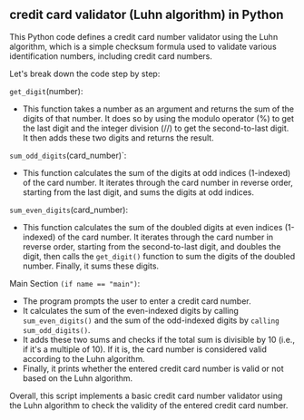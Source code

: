 ## credit card validator (Luhn algorithm) in Python

This Python code defines a credit card number validator using the Luhn algorithm, which is a simple checksum formula used to validate various identification numbers, including credit card numbers.

Let's break down the code step by step:

`get_digit`(number):
- This function takes a number as an argument and returns the sum of the digits of that number. It does so by using the modulo operator (%) to get the last digit and the integer division (//) to get the second-to-last digit. It then adds these two digits and returns the result.

`sum_odd_digits`(card_number)`:
- This function calculates the sum of the digits at odd indices (1-indexed) of the card number. It iterates through the card number in reverse order, starting from the last digit, and sums the digits at odd indices.

`sum_even_digits`(card_number):
- This function calculates the sum of the doubled digits at even indices (1-indexed) of the card number. It iterates through the card number in reverse order, starting from the second-to-last digit, and doubles the digit, then calls the `get_digit()` function to sum the digits of the doubled number. Finally, it sums these digits.

Main Section `(if name == "main")`:
- The program prompts the user to enter a credit card number.
- It calculates the sum of the even-indexed digits by calling `sum_even_digits()` and the sum of the odd-indexed digits by `calling sum_odd_digits()`.
- It adds these two sums and checks if the total sum is divisible by 10 (i.e., if it's a multiple of 10). If it is, the card number is considered valid according to the Luhn algorithm.
- Finally, it prints whether the entered credit card number is valid or not based on the Luhn algorithm.

Overall, this script implements a basic credit card number validator using the Luhn algorithm to check the validity of the entered credit card number.
